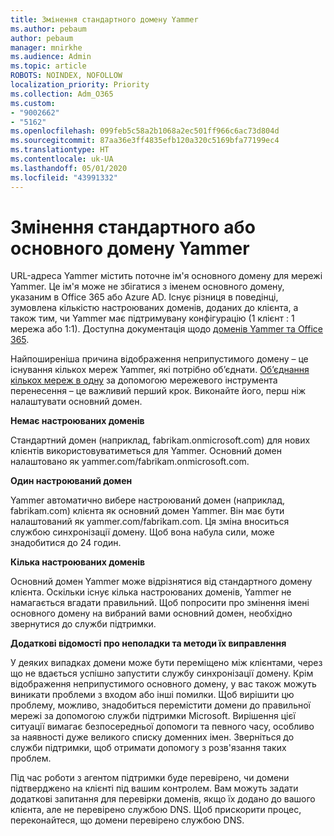 ```yaml
---
title: Змінення стандартного домену Yammer
ms.author: pebaum
author: pebaum
manager: mnirkhe
ms.audience: Admin
ms.topic: article
ROBOTS: NOINDEX, NOFOLLOW
localization_priority: Priority
ms.collection: Adm_O365
ms.custom:
- "9002662"
- "5162"
ms.openlocfilehash: 099feb5c58a2b1068a2ec501ff966c6ac73d804d
ms.sourcegitcommit: 87aa36e3ff4835efb120a320c5169bfa77199ec4
ms.translationtype: HT
ms.contentlocale: uk-UA
ms.lasthandoff: 05/01/2020
ms.locfileid: "43991332"
---
```

# <a name="changing-the-defaultprimary-yammer-domain"></a>Змінення стандартного або основного домену Yammer

URL-адреса Yammer містить поточне ім'я основного домену для мережі Yammer. Це ім'я може не збігатися з іменем основного домену, указаним в Office 365 або Azure AD. Існує різниця в поведінці, зумовлена кількістю настроюваних доменів, доданих до клієнта, а також тим, чи Yammer має підтримувану конфігурацію (1 клієнт : 1 мережа або 1:1). Доступна документація щодо [доменів Yammer та Office 365](https://docs.microsoft.com/yammer/configure-your-yammer-network/manage-yammer-domains).

Найпоширеніша причина відображення неприпустимого домену – це існування кількох мереж Yammer, які потрібно об’єднати. [Об’єднання кількох мереж в одну](https://docs.microsoft.com/yammer/configure-your-yammer-network/consolidate-multiple-yammer-networks) за допомогою мережевого інструмента перенесення – це важливий перший крок. Виконайте його, перш ніж налаштувати основний домен.

**Немає настроюваних доменів**

Стандартний домен (наприклад, fabrikam.onmicrosoft.com) для нових клієнтів використовуватиметься для Yammer. Основний домен налаштовано як yammer.com/fabrikam.onmicrosoft.com.

**Один настроюваний домен**

Yammer автоматично вибере настроюваний домен (наприклад, fabrikam.com) клієнта як основний домен Yammer. Він має бути налаштований як yammer.com/fabrikam.com. Ця зміна вноситься службою синхронізації домену. Щоб вона набула сили, може знадобитися до 24 годин.

**Кілька настроюваних доменів**

Основний домен Yammer може відрізнятися від стандартного домену клієнта. Оскільки існує кілька настроюваних доменів, Yammer не намагається вгадати правильний. Щоб попросити про змінення імені основного домену на вибраний вами основний домен, необхідно звернутися до служби підтримки.

**Додаткові відомості про неполадки та методи їх виправлення**

У деяких випадках домени може бути переміщено між клієнтами, через що не вдається успішно запустити службу синхронізації домену. Крім відображення неприпустимого основного домену, у вас також можуть виникати проблеми з входом або інші помилки. Щоб вирішити цю проблему, можливо, знадобиться перемістити домени до правильної мережі за допомогою служби підтримки Microsoft. Вирішення цієї ситуації вимагає безпосередньої допомоги та певного часу, особливо за наявності дуже великого списку доменних імен. Зверніться до служби підтримки, щоб отримати допомогу з розв'язання таких проблем.

Під час роботи з агентом підтримки буде перевірено, чи домени підтверджено на клієнті під вашим контролем. Вам можуть задати додаткові запитання для перевірки доменів, якщо їх додано до вашого клієнта, але не перевірено службою DNS. Щоб прискорити процес, переконайтеся, що домени перевірено службою DNS.
